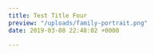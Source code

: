 ```yaml
---
title: Test Title Four
preview: "/uploads/family-portrait.png"
date: 2019-03-08 22:48:02 +0000

---
```

